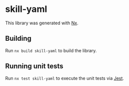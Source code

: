 # skill-yaml

This library was generated with [Nx](https://nx.dev).

## Building

Run `nx build skill-yaml` to build the library.

## Running unit tests

Run `nx test skill-yaml` to execute the unit tests via [Jest](https://jestjs.io).
